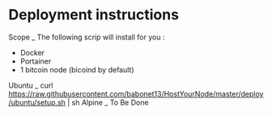 Deployment instructions
==
Scope
_
The following scrip will install for you :
* Docker
* Portainer
* 1 bitcoin node (bicoind by default)

Ubuntu
_
curl https://raw.githubusercontent.com/babonet13/HostYourNode/master/deploy/ubuntu/setup.sh | sh
Alpine
_
To Be Done
